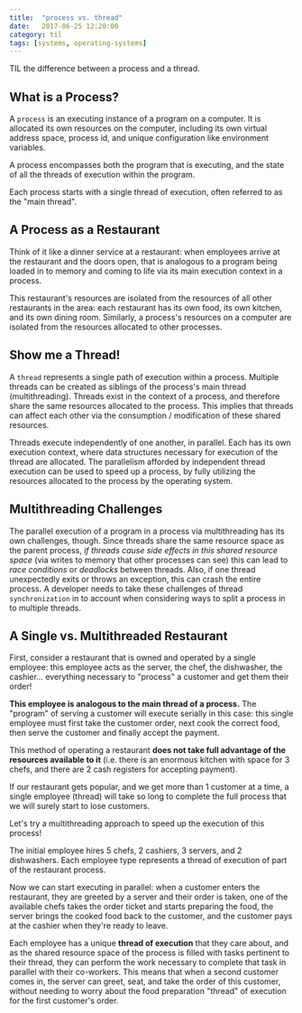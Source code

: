 ```yaml
---
title:  "process vs. thread"
date:   2017-06-25 12:20:00
category: til
tags: [systems, operating-systems]
---
```


TIL the difference between a process and a thread.

## What is a Process?

A `process` is an executing instance of a program on a computer. It is allocated its own resources on the computer, including its own virtual address space, process id, and unique configuration like environment variables.

A process encompasses both the program that is executing, and the state of all the threads of execution within the program.

Each process starts with a single thread of execution, often referred to as the "main thread".

## A Process as a Restaurant

Think of it like a dinner service at a restaurant: when employees arrive at the restaurant and the doors open, that is analogous to a program being loaded in to memory and coming to life via its main execution context in a process.

This restaurant's resources are isolated from the resources of all other restaurants in the area: each restaurant has its own food, its own kitchen, and its own dining room. Similarly, a process's resources on a computer are isolated from the resources allocated to other processes.

## Show me a Thread!

A `thread` represents a single path of execution within a process. Multiple threads can be created as siblings of the process's main thread (multithreading). Threads exist in the context of a process, and therefore share the same resources allocated to the process. This implies that threads can affect each other via the consumption / modification of these shared resources.

Threads execute independently of one another, in parallel. Each has its own execution context, where data structures necessary for execution of the thread are allocated. The parallelism afforded by independent thread execution can be used to speed up a process, by fully utilizing the resources allocated to the process by the operating system.

## Multithreading Challenges

The parallel execution of a program in a process via multithreading has its own challenges, though. Since threads share the same resource space as the parent process, *if threads cause side effects in this shared resource space* (via writes to memory that other processes can see) this can lead to *race conditions* or *deadlocks* between threads. Also, if one thread unexpectedly exits or throws an exception, this can crash the entire process. A developer needs to take these challenges of thread `synchronization` in to account when considering ways to split a process in to multiple threads.

## A Single vs. Multithreaded Restaurant

First, consider a restaurant that is owned and operated by a single employee: this employee acts as the server, the chef, the dishwasher, the cashier... everything necessary to "process" a customer and get them their order!

**This employee is analogous to the main thread of a process.** The "program" of serving a customer will execute serially in this case: this single employee must first take the customer order, next cook the correct food, then serve the customer and finally accept the payment.

This method of operating a restaurant **does not take full advantage of the resources available to it** (i.e. there is an enormous kitchen with space for 3 chefs, and there are 2 cash registers for accepting payment).

If our restaurant gets popular, and we get more than 1 customer at a time, a single employee (thread) will take so long to complete the full process that we will surely start to lose customers.

Let's try a multithreading approach to speed up the execution of this process!

The initial employee hires 5 chefs, 2 cashiers, 3 servers, and 2 dishwashers. Each employee type represents a thread of execution of part of the restaurant process.

Now we can start executing in parallel: when a customer enters the restaurant, they are greeted by a server and their order is taken, one of the available chefs takes the order ticket and starts preparing the food, the server brings the cooked food back to the customer, and the customer pays at the cashier when they're ready to leave.

Each employee has a unique **thread of execution** that they care about, and as the shared resource space of the process is filled with tasks pertinent to their thread, they can perform the work necessary to complete that task in parallel with their co-workers. This means that when a second customer comes in, the server can greet, seat, and take the order of this customer, without needing to worry about the food preparation "thread" of execution for the first customer's order.

